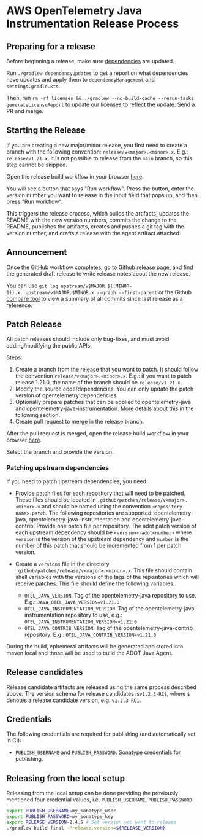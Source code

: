 # AWS OpenTelemetry Java Instrumentation Release Process

## Preparing for a release

Before beginning a release, make sure [dependencies](https://github.com/aws-observability/aws-otel-java-instrumentation/blob/main/dependencyManagement/build.gradle.kts) are updated.

Run `./gradlew dependencyUpdates` to get a report on what dependencies have updates and apply them to
`dependencyManagement` and `settings.gradle.kts`.

Then, run `rm -rf licenses && ./gradlew --no-build-cache --rerun-tasks generateLicenseReport` to update our licenses to reflect the update. Send a PR
and merge.

## Starting the Release

If you are creating a new major/minor release, you first need to create a branch with the following convention: `release/v<major>.<minor>.x`. E.g.: `release/v1.21.x`.
It is not possible to release from the `main` branch, so this step cannot be skipped.

Open the release build workflow in your browser [here](https://github.com/aws-observability/aws-otel-java-instrumentation/actions?query=workflow%3A%22Release+Build%22).

You will see a button that says "Run workflow". Press the button, enter the version number you want
to release in the input field that pops up, and then press "Run workflow".

This triggers the release process, which builds the artifacts, updates the README with the new
version numbers, commits the change to the README, publishes the artifacts, creates and pushes
a git tag with the version number, and drafts a release with the agent artifact attached.

## Announcement
   
Once the GitHub workflow completes, go to Github [release
page](https://github.com/aws-observability/aws-otel-java-instrumentation/releases), and find the
generated draft release to write release notes about the new release.

You can use `git log upstream/v$MAJOR.$((MINOR-1)).x..upstream/v$MAJOR.$MINOR.x --graph --first-parent`
or the Github [compare tool](https://github.com/open-telemetry/opentelemetry-java/compare/)
to view a summary of all commits since last release as a reference.

## Patch Release

All patch releases should include only bug-fixes, and must avoid
adding/modifying the public APIs. 

Steps:
1. Create a branch from the release that you want to patch. It should follow the convention `release/v<major>.<minor>.x`. E.g.: if you want to patch release 1.21.0, the name of the branch should be `release/v1.21.x`.
1. Modify the source code/dependencies. You can only update the patch version of opentelemetry dependencies.
1. Optionally prepare patches that can be applied to opentelemetry-java and opentelemetry-java-instrumentation. More details about this in the following section.
1. Create pull request to merge in the release branch.

After the pull request is merged, open the release build workflow in your browser [here](https://github.com/aws-observability/aws-otel-java-instrumentation/actions?query=workflow%3A%22Release+Build%22).

Select the branch and provide the version.

### Patching upstream dependencies

If you need to patch upstream dependencies, you need:

* Provide patch files for each repository that will need to be patched. These files should be located in `.github/patches/release/v<major>.<minor>.x` and should be named
using the convention `<repository name>.patch`. The following repositories are supported: opentelemetry-java, opentelemetry-java-instrumentation and opentelemetry-java-contrib. Provide one patch file per repository. The adot patch version of each upstream dependency should be `<version>-adot<number>` where `version` is the version of the upstream dependency and `number` is the number of this patch that should be incremented from 1 per patch version.

* Create a `versions` file in the directory `.github/patches/release/v<major>.<minor>.x`. This file should contain shell variables with the versions of the tags of the repositories which will receive patches.
  This file should define the following variables:
    * `OTEL_JAVA_VERSION`. Tag of the opentelemetry-java repository to use. E.g.: `JAVA_OTEL_JAVA_VERSION=v1.21.0`
    * `OTEL_JAVA_INSTRUMENTATION_VERSION`. Tag of the opentelemetry-java-instrumentation repository to use, e.g.: `OTEL_JAVA_INSTRUMENTATION_VERSION=v1.21.0`
    * `OTEL_JAVA_CONTRIB_VERSION`. Tag of the opentelemetry-java-contrib repository. E.g.: `OTEL_JAVA_CONTRIB_VERSION=v1.21.0`

During the build, ephemeral artifacts will be generated and stored into maven local and those will be used to build the ADOT Java Agent.

## Release candidates

Release candidate artifacts are released using the same process described above. The version schema for release candidates
is`v1.2.3-RC$`, where `$` denotes a release candidate version, e.g. `v1.2.3-RC1`.

## Credentials

The following credentials are required for publishing (and automatically set in CI):

* `PUBLISH_USERNAME` and `PUBLISH_PASSWORD`: Sonatype credentials for publishing.

## Releasing from the local setup

Releasing from the local setup can be done providing the previously mentioned four credential values, i.e.
`PUBLISH_USERNAME`, `PUBLISH_PASSWORD`

```sh
export PUBLISH_USERNAME=my_sonatype_user
export PUBLISH_PASSWORD=my_sonatype_key
export RELEASE_VERSION=2.4.5 # Set version you want to release
./gradlew build final -Prelease.version=${RELEASE_VERSION}
```

